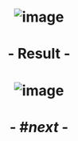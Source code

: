 # <p align="center"> ![image](https://github.com/ChrstphrChevalier/42/assets/146819291/e89b39e0-003b-4a41-a820-4336cc665480) </p>

# <p align="center"> - Result - </p>

# <p align="center"> ![image](https://github.com/ChrstphrChevalier/42Lausanne/assets/146819291/693c4c6f-d0dc-47e9-85bb-d2fb16635712) </p>

# <p align="center"> - #*next* - </p>
